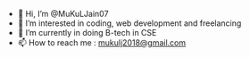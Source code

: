 - 👋 Hi, I’m @MuKuLJain07
- 👀 I’m interested in coding, web development and freelancing
- 🌱 I’m currently in doing B-tech in CSE
- 📫 How to reach me : mukulj2018@gmail.com

